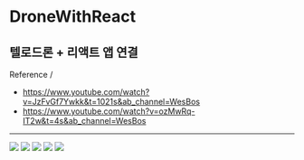 # DroneWithReact
텔로드론 + 리액트 앱 연결
------
Reference / 
 * https://www.youtube.com/watch?v=JzFvGf7Ywkk&t=1021s&ab_channel=WesBos
 * https://www.youtube.com/watch?v=ozMwRq-IT2w&t=4s&ab_channel=WesBos
------
<img src="https://img.shields.io/badge/React-545454?style=flat-square&logo=react&logoColor=0094F5"/> <img src="https://img.shields.io/badge/Styled-Component-545454?style=flat-square&logo=styled-components&logoColor=0094F5"/> <img src="https://img.shields.io/badge/Node.js-545454?style=flat-square&logo=Node.js&logoColor=0094F5"/> <img src="https://img.shields.io/badge/Socket.io-545454?style=flat-square&logo=Socket.io&logoColor=0094F5"/>  <img src="https://img.shields.io/badge/Python-545454?style=flat-square&logo=Python&logoColor=0094F5"/>
